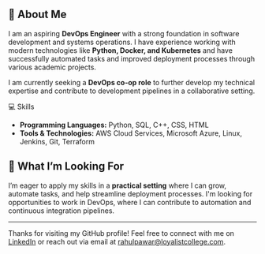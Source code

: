 ## 👋 About Me

I am an aspiring **DevOps Engineer** with a strong foundation in software development and systems operations. I have experience working with modern technologies like **Python, Docker, and Kubernetes** and have successfully automated tasks and improved deployment processes through various academic projects.

I am currently seeking a **DevOps co-op role** to further develop my technical expertise and contribute to development pipelines in a collaborative setting.


💻 Skills

- **Programming Languages:** Python, SQL, C++, CSS, HTML  
- **Tools & Technologies:** AWS Cloud Services, Microsoft Azure, Linux, Jenkins, Git, Terraform  

## 🚀 What I’m Looking For

I’m eager to apply my skills in a **practical setting** where I can grow, automate tasks, and help streamline deployment processes. I'm looking for opportunities to work in DevOps, where I can contribute to automation and continuous integration pipelines.

---

Thanks for visiting my GitHub profile! Feel free to connect with me on [LinkedIn](https://linkedin.com/in/rahul-pawar) or reach out via email at [rahulpawar@loyalistcollege.com](mailto:rahulpawar@loyalistcollege.com).
